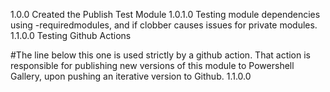 1.0.0 Created the Publish Test Module
1.0.1.0 Testing module dependencies using -requiredmodules, and if clobber causes issues for private modules.
1.1.0.0 Testing Github Actions

#The line below this one is used strictly by a github action. That action is responsible for publishing new versions of this module to Powershell Gallery, upon pushing an iterative version to Github.
1.1.0.0